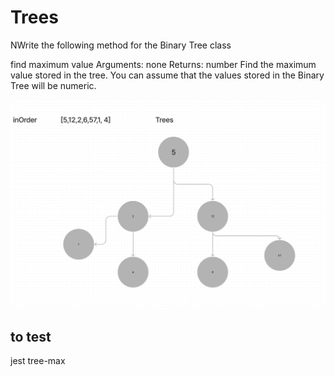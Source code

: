 # Trees

NWrite the following method for the Binary Tree class

find maximum value
Arguments: none
Returns: number
Find the maximum value stored in the tree. You can assume that the values stored in the Binary Tree will be numeric.


![tree-example](../img/trees.png)

## to test
jest tree-max

